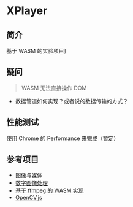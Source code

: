 # XPlayer

## 简介

基于 WASM 的实验项目]

## 疑问

> WASM 无法直接操作 DOM

- 数据管道如何实现？或者说的数据传输的方式？

## 性能测试

使用 Chrome 的 Performance 来完成（暂定）

## 参考项目

- [图像与媒体][image and media]
- [数字图像处理][image process]
- [基于 ffmpeg 的 WASM 实现][ffmpeg.wasm]
- [OpenCV.js][open cv]

[open cv]: https://docs.opencv.org/4.5.0/d5/d10/tutorial_js_root.html
[image and media]: https://ng-tech.icu/CGDataVis-Series/#/%E5%9B%BE%E5%83%8F%E4%B8%8E%E5%AA%92%E4%BD%93/README
[image process]: https://www.zhihu.com/column/shuzixinhaochuli
[ffmpeg.wasm]: https://github.com/ffmpegwasm/ffmpeg.wasm